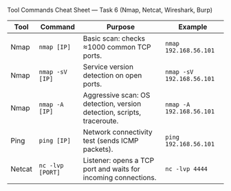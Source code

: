 Tool Commands Cheat Sheet — Task 6 (Nmap, Netcat, Wireshark, Burp)


| Tool   | Command            | Purpose                                                        | Example                   |
|--------|--------------------|----------------------------------------------------------------|---------------------------|
| Nmap   | `nmap [IP]`        | Basic scan: checks ≈1000 common TCP ports.                     | `nmap 192.168.56.101`     |
| Nmap   | `nmap -sV [IP]`    | Service version detection on open ports.                       | `nmap -sV 192.168.56.101` |
| Nmap   | `nmap -A [IP]`     | Aggressive scan: OS detection, version detection, scripts, traceroute. | `nmap -A 192.168.56.101`  |
| Ping   | `ping [IP]`        | Network connectivity test (sends ICMP packets).                | `ping 192.168.56.101`     |
| Netcat | `nc -lvp [PORT]`   | Listener: opens a TCP port and waits for incoming connections. | `nc -lvp 4444`            |

